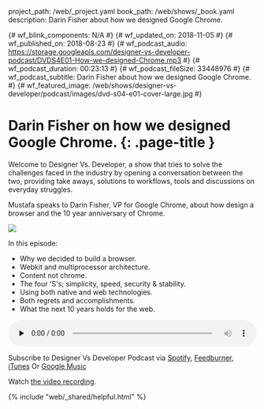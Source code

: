 project_path: /web/_project.yaml
book_path: /web/shows/_book.yaml
description: Darin Fisher about how we designed Google Chrome.

{# wf_blink_components: N/A #}
{# wf_updated_on: 2018-11-05 #}
{# wf_published_on: 2018-08-23 #}
{# wf_podcast_audio: https://storage.googleapis.com/designer-vs-developer-podcast/DVDS4E01-How-we-designed-Chrome.mp3 #}
{# wf_podcast_duration: 00:23:13 #}
{# wf_podcast_fileSize: 33448976 #}
{# wf_podcast_subtitle: Darin Fisher about how we designed Google Chrome. #}
{# wf_featured_image: /web/shows/designer-vs-developer/podcast/images/dvd-s04-e01-cover-large.jpg #}


# Darin Fisher on how we designed Google Chrome. {: .page-title }

Welcome to Designer Vs. Developer, a show that tries to solve the
challenges faced in the industry by opening a conversation between
the two, providing take aways, solutions to workflows, tools and
discussions on everyday struggles.

Mustafa speaks to Darin Fisher, VP for Google Chrome, about how 
design a browser and the 10 year anniversary of Chrome. 



<img class="attempt-right"
  src="/web/shows/designer-vs-developer/podcast/images/dvd-s04-e01-cover.jpg">

In this episode:

* Why we decided to build a browser.
* Webkit and multiprocessor architecture.
* Content not chrome.
* The four 'S's; simplicity, speed, security & stability.
* Using both native and web technologies.
* Both regrets and accomplishments.
* What the next 10 years holds for the web.


<audio style="width: 100%" controls preload="none" src="
https://storage.googleapis.com/designer-vs-developer-podcast/DVDS4E01-How-we-designed-Chrome.mp3">

Subscribe to Designer Vs Developer Podcast via
<a href="http://bit.ly/mustafaOnSpotify">Spotify</a>,
<a href="https://goo.gl/USHXv8">Feedburner</a>,
<a href="https://goo.gl/1E9U0G">iTunes</a> Or
<a href="https://goo.gl/qCBlST">Google Music</a>

Watch <a href="https://www.youtube.com/playlist?list=PLNYkxOF6rcIC60856GnLEV5GQXMxc9ByJ">
the video recording</a>.

{% include "web/_shared/helpful.html" %}
